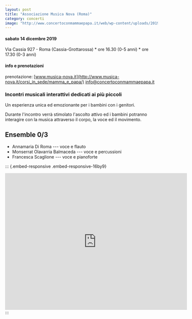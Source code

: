 ```yaml
---
layout: post
title: "Associazione Musica Nova (Roma)"
category: concerti
image: "http://www.concertoconmammaepapa.it/web/wp-content/uploads/2019/08/musica-nova-14-dicembre-2019.jpg"
---
```


#### sabato 14 dicembre 2019

Via Cassia 927 - Roma (Cassia-Grottarossa) \* ore 16.30 (0-5 anni) \* ore 17.30 (0-3 anni)

#### info e prenotazioni

prenotazione: [www.musica-nova.it](http://www.musica-nova.it/corsi_in_sede/mamma_e_papa/) [info\@concertoconmammaepapa.it](mailto:info@concertoconmammaepapa.it)

### Incontri musicali interattivi dedicati ai più piccoli

Un esperienza unica ed emozionante per i bambini con i genitori.

Durante l'incontro verrà stimolato l'ascolto attivo ed i bambini potranno interagire con la musica attraverso il corpo, la voce ed il movimento.

## Ensemble 0/3

-   Annamaria Di Roma --- voce e flauto
-   Monserrat Olavarria Balmaceda --- voce e percussioni
-   Francesca Scaglione --- voce e pianoforte

::: {.embed-responsive .embed-responsive-16by9}
<iframe src="https://www.google.com/maps/embed?pb=!1m10!1m8!1m3!1d5932.690745345036!2d12.433446!3d41.971394!3m2!1i1024!2i768!4f13.1!5e0!3m2!1sit!2sit!4v1573601988823!5m2!1sit!2sit" width="600" height="450" frameborder="0" style="border:0;" allowfullscreen>

</iframe>
:::
